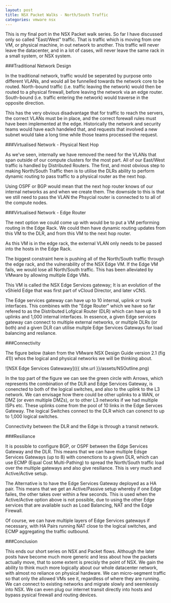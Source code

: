 ```yaml
---
layout: post
title: NSX Packet Walks - North/South Traffic
categories: vmware nsx
---
```


This is my final port in the NSX Packet walk series. So far I have discussed only so called "East/West" traffic. That is traffic which is moving from one VM, or physical machine, in out network to another. This traffic will never leave the datacenter, and in a lot of cases, will never leave the same rack in a small system, or NSX system.

###Traditional Network Design

In the traditional network, traffic would be seperated by purpose onto different VLANs, and would all be funnelled towards the network core to be routed. North-bound traffic (i.e. traffic leaving the network) would then be routed to a physical firewall, before leaving the network via an edge router. South-bound (i.e. traffic entering the network) would traverse in the opposite direction.

This has the very obvious disadvantage that for traffic to reach the servers, the correct VLANs must be in place, and the correct forewall rules must have been implemented at the edge. Historically the network and security teams would have each handeled that, and requests that involved a new subnet would take a long time while those teams processed the request.

###Virtualised Network - Physical Next Hop

As we've seen, internally we have removed the need for the VLANs that span outside of our compute clusters for the most part. All of our East/West traffic is handled by Distributed Routers. The first, and most obvious step to making North/South Traffic then is to utilise the DLRs ability to perform dynamic routing to pass traffic to a physical router as the next hop. 

Using OSPF or BGP would mean that the next hop router knows of our internal networks as and when we create them. The downside to this is that we still need to pass the VLAN the Phsycial router is connected to to all of the compute nodes.

###Virtualised Network - Edge Router

The next option we could come up with would be to put a VM performing routing in the Edge Rack. We could then have dynamic routing updates from this VM to the DLR, and from this VM to the next hop router.

As this VM is in the edge rack, the external VLAN only needs to be passed into the hosts in the Edge Rack.

The biggest constraint here is pushing all of the North/South traffic through the edge rack, and the vulnerability of the NSX Edge VM. If the Edge VM fails, we would lose all North/South traffic. This has been alleviated by VMware by allowing multiple Edge VMs.

This VM is called the NSX Edge Services gateway; It is an evolution of the vShield Edge that was first part of vCloud Director, and later vCNS.

The Edge services gateway can have up to 10 internal, uplink or trunk interfaces. This combines with the "Edge Router" which we have so far refered to as the Distributed Lofgical Router (DLR) which can have up to 8 uplinks and 1,000 internal interfaces. In essence, a given Edge services gateway can connect to multiple external networks, or multiple DLRs (or both) and a given DLR can utilise multple Edge Services Gateways for load balancing and resliance.

###Connectivity

The figure below (taken from the VMware NSX Design Guide version 2.1 (fig 41)) whos the logical and physical networks we will be thinking about.

![NSX Edge Services Gatewawy]({{ site.url }}/assets/NSOutline.png)

In the top part of the figure we can see the green circle with Arrows, which represents the combination of the DLR and Edge Services Gateway, is conencted to both of the logical switches, and also to the uplink to the L3 network. We can envisage how there could be other uplinks to a WAN, or DMZ (or even multiple DMZs), or to other L3 networks if we had multiple ISPs etc. These uplinks come from the pool of 10 links in the Edge Servces Gateway. The logical Switches connect to the DLR which can conenct to up to 1,000 logical switches.

Connectivity between the DLR and the Edge is through a transit network.

###Resiliance

It is possible to configure BGP, or OSPF between the Edge Services Gateway and the DLR. This means that we can have multiple Edsge Services Gateways (up to 8) with conenctions to a given DLR, which can use ECMP (Equal Cost Multi-Pathing) to spread the North/South traffic load over the multiple gateways and also give resiliance. This is very much and Active/Active setup.

The Alternative is to have the Edge Services Gateway deployed as a HA pair. This means that we get an Active/Passive setup whereby if one Edge failes, the other takes over within a few seconds. This is used when the Active/Active option above is not possible, due to using the other Edge services that are available such as Load Balancing, NAT and the Edge Firewall.

Of course, we can have multiple layers of Edge Services gateways if necessary, with HA Pairs running NAT close to the logical switches, and ECMP aggregating the traffic outbound.


###Conclusion

This ends our short series on NSX and Packet flows. Although the later posts have become much more generic and less about how the packets actually move, that to some extent is precisly the point of NSX. We gain the ability to think much more logically about our whole datacenter network, with almost no reliance on physical hardware. We can micro-segment traffic so that only the allowed VMs see it, regardless of where they are running. We can connect to existing networks and migrate slowly and seemlessly into NSX. We can even plug our internet transit directly into hosts and bypass pysical firewall and routing devices.

